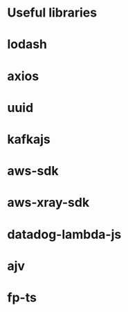 # Useful libraries

# lodash

# axios

# uuid

# kafkajs

# aws-sdk

# aws-xray-sdk

# datadog-lambda-js

# ajv

# fp-ts
